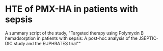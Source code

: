 # HTE of PMX-HA in patients with sepsis
A summary script of the study, "Targeted therapy using Polymyxin B hemadsorption in patients with sepsis: A post-hoc analysis of the JSEPTIC-DIC study and the EUPHRATES trial""

